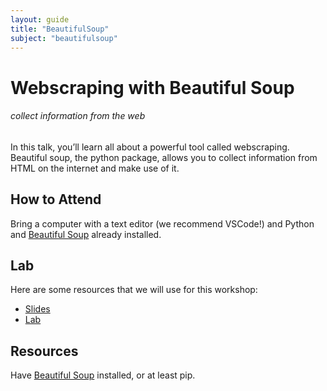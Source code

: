 ```yaml
---
layout: guide
title: "BeautifulSoup"
subject: "beautifulsoup"
---
```


# Webscraping with Beautiful Soup

###### collect information from the web

In this talk, you’ll learn all about a powerful tool called webscraping. Beautiful soup, the python package, allows you to collect information from HTML on the internet and make use of it.

## How to Attend

Bring a computer with a text editor (we recommend VSCode!) and Python and [Beautiful Soup](https://www.crummy.com/software/BeautifulSoup/bs4/doc/) already installed.

## Lab

Here are some resources that we will use for this workshop:

- [Slides](https://docs.google.com/presentation/d/1fBLsB4retvyCUdIt6klX_tdaYVgGP2S-Kg-gQNBUNiY/edit?usp=sharing)
- [Lab](https://www.dataquest.io/blog/web-scraping-python-using-beautiful-soup/)

## Resources

Have [Beautiful Soup](https://www.crummy.com/software/BeautifulSoup/bs4/doc/) installed, or at least pip.